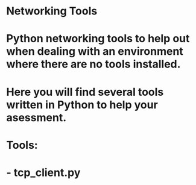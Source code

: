 # Networking Tools

# Python networking tools to help out when dealing with an environment where there are no tools installed.
# Here you will find several tools written in Python to help your asessment.

# Tools:
# - tcp_client.py
# 
